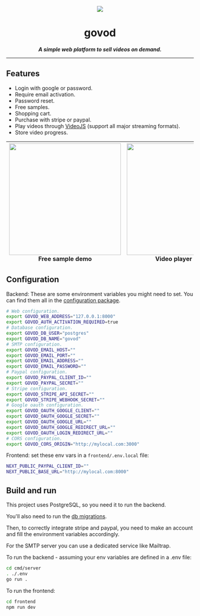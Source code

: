 <p align="center">
  <a href="https://github.com/polldo/govod">
    <img src="https://github.com/polldo/govod/assets/17302582/063288bc-e522-4394-af21-269e25335838" />
  </a>
</p>

<h1 align="center">govod</h1>
<p align="center"><i><b>A simple web platform to sell videos on demand.</b></i></p>
<hr>


## Features
- Login with google or password.
- Require email activation.
- Password reset.
- Free samples.
- Shopping cart.
- Purchase with stripe or paypal.
- Play videos through [VideoJS](https://github.com/videojs) (support all major streaming formats).
- Store video progress.

| <img src="https://github.com/polldo/govod/assets/17302582/e1f514da-24f7-4058-bfdf-a8adbfb62f33" width="300" alt=""/> Free sample demo | <img src="https://github.com/polldo/govod/assets/17302582/3c98135f-56be-4d23-a153-945cd3f88555" width="300" alt=""/> Video player demo | <img src="https://github.com/polldo/govod/assets/17302582/537cc231-330d-4983-94d0-58c03ab057bc" width="300" alt=""/> Shopping cart demo |
|-------------------|-------------------|-------------------|

## Configuration
Backend: These are some environment variables you might need to set. You can find them
all in the [configuration
package](https://github.com/polldo/govod/blob/main/config/config.go).
```bash
# Web configuration.
export GOVOD_WEB_ADDRESS="127.0.0.1:8000"
export GOVOD_AUTH_ACTIVATION_REQUIRED=true
# Database configuration.
export GOVOD_DB_USER="postgres"
export GOVOD_DB_NAME="govod"
# SMTP configuration.
export GOVOD_EMAIL_HOST=""
export GOVOD_EMAIL_PORT=""
export GOVOD_EMAIL_ADDRESS=""
export GOVOD_EMAIL_PASSWORD=""
# Paypal configuration.
export GOVOD_PAYPAL_CLIENT_ID=""
export GOVOD_PAYPAL_SECRET=""
# Stripe configuration.
export GOVOD_STRIPE_API_SECRET=""
export GOVOD_STRIPE_WEBHOOK_SECRET=""
# Google oauth configuration.
export GOVOD_OAUTH_GOOGLE_CLIENT=""
export GOVOD_OAUTH_GOOGLE_SECRET=""
export GOVOD_OAUTH_GOOGLE_URL=""
export GOVOD_OAUTH_GOOGLE_REDIRECT_URL=""
export GOVOD_OAUTH_LOGIN_REDIRECT_URL=""
# CORS configuration.
export GOVOD_CORS_ORIGIN="http://mylocal.com:3000"
```

Frontend: set these env vars in a `frontend/.env.local` file:
```bash
NEXT_PUBLIC_PAYPAL_CLIENT_ID=""
NEXT_PUBLIC_BASE_URL="http://mylocal.com:8000"
```


## Build and run
This project uses PostgreSQL, so you need it to run the backend.

You'll also need to run the [db migrations](https://github.com/polldo/govod/tree/main/database/sql/migration).

Then, to correctly integrate stripe and paypal, you need to make an account and
fill the environment variables accordingly.

For the SMTP server you can use a dedicated service like Mailtrap.

To run the backend - assuming your env variables are defined in a .env file:
```bash
cd cmd/server
. ./.env
go run .
```

To run the frontend:
```bash
cd frontend
npm run dev
```

